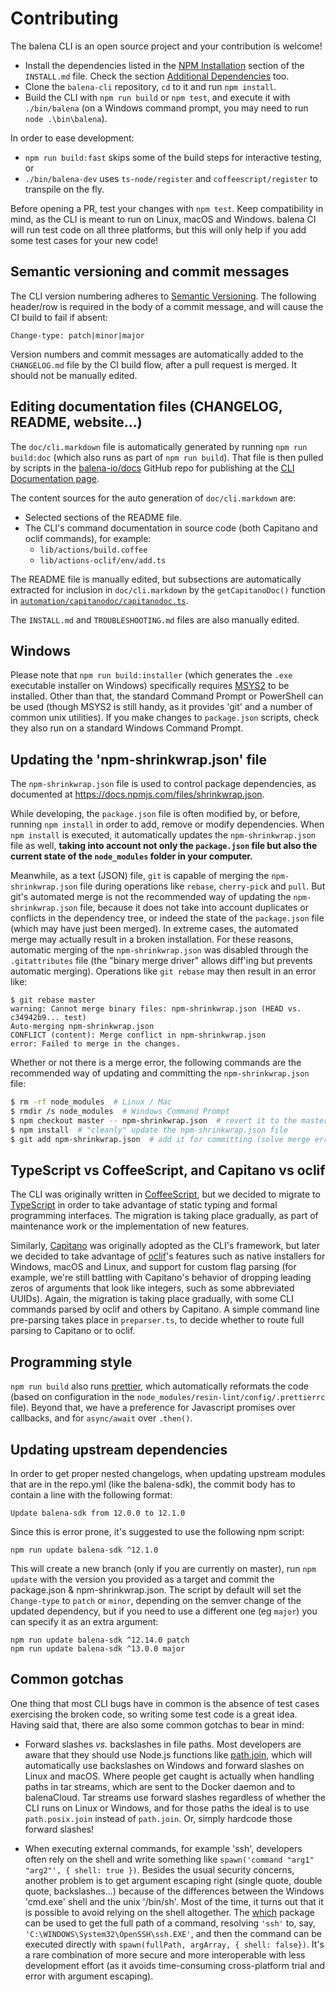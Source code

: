 # Contributing

The balena CLI is an open source project and your contribution is welcome!

* Install the dependencies listed in the [NPM Installation](./INSTALL.md#npm-installation)
  section of the `INSTALL.md` file. Check the section [Additional
  Dependencies](./INSTALL.md#additional-dependencies) too.
* Clone the `balena-cli` repository, `cd` to it and run `npm install`.
* Build the CLI with `npm run build` or `npm test`, and execute it with `./bin/balena`
  (on a Windows command prompt, you may need to run `node .\bin\balena`).

In order to ease development:

* `npm run build:fast` skips some of the build steps for interactive testing, or
* `./bin/balena-dev` uses `ts-node/register` and `coffeescript/register` to transpile on the fly.

Before opening a PR, test your changes with `npm test`. Keep compatibility in mind, as the CLI is
meant to run on Linux, macOS and Windows. balena CI will run test code on all three platforms, but
this will only help if you add some test cases for your new code!

## Semantic versioning and commit messages

The CLI version numbering adheres to [Semantic Versioning](http://semver.org/). The following
header/row is required in the body of a commit message, and will cause the CI build to fail if absent:

```
Change-type: patch|minor|major
```

Version numbers and commit messages are automatically added to the `CHANGELOG.md` file by the CI
build flow, after a pull request is merged. It should not be manually edited.

## Editing documentation files (CHANGELOG, README, website...)

The `doc/cli.markdown` file is automatically generated by running `npm run build:doc` (which also
runs as part of `npm run build`). That file is then pulled by scripts in the
[balena-io/docs](https://github.com/balena-io/docs/) GitHub repo for publishing at the [CLI
Documentation page](https://www.balena.io/docs/reference/cli/).

The content sources for the auto generation of `doc/cli.markdown` are:

* Selected sections of the README file.
* The CLI's command documentation in source code (both Capitano and oclif commands), for example:
  * `lib/actions/build.coffee`
  * `lib/actions-oclif/env/add.ts`

The README file is manually edited, but subsections are automatically extracted for inclusion in
`doc/cli.markdown` by the `getCapitanoDoc()` function in
[`automation/capitanodoc/capitanodoc.ts`](https://github.com/balena-io/balena-cli/blob/master/automation/capitanodoc/capitanodoc.ts).

The `INSTALL.md` and `TROUBLESHOOTING.md` files are also manually edited.

## Windows

Please note that `npm run build:installer` (which generates the `.exe` executable installer on
Windows) specifically requires [MSYS2](https://www.msys2.org/) to be installed. Other than that,
the standard Command Prompt or PowerShell can be used (though MSYS2 is still handy, as it provides
'git' and a number of common unix utilities). If you make changes to `package.json` scripts, check
they also run on a standard Windows Command Prompt.

## Updating the 'npm-shrinkwrap.json' file

The `npm-shrinkwrap.json` file is used to control package dependencies, as documented at
https://docs.npmjs.com/files/shrinkwrap.json.

While developing, the `package.json` file is often modified by, or before, running `npm install`
in order to add, remove or modify dependencies. When `npm install` is executed, it automatically
updates the `npm-shrinkwrap.json` file as well, **taking into account not only the `package.json`
file but also the current state of the `node_modules` folder in your computer.**

Meanwhile, as a text (JSON) file, `git` is capable of merging the `npm-shrinkwrap.json` file during
operations like `rebase`, `cherry-pick` and `pull`. But git's automated merge is not the
recommended way of updating the `npm-shrinkwrap.json` file, because it does not take into account
duplicates or conflicts in the dependency tree, or indeed the state of the `package.json` file
(which may have just been merged). In extreme cases, the automated merge may actually result in a
broken installation. For these reasons, automatic merging of the `npm-shrinkwrap.json` was disabled
through the `.gitattributes` file (the "binary merge driver" allows diff'ing but prevents automatic
merging). Operations like `git rebase` may then result in an error like:

```text
$ git rebase master
warning: Cannot merge binary files: npm-shrinkwrap.json (HEAD vs. c34942b9... test)
Auto-merging npm-shrinkwrap.json
CONFLICT (content): Merge conflict in npm-shrinkwrap.json
error: Failed to merge in the changes.
```

Whether or not there is a merge error, the following commands are the recommended way of updating
and committing the `npm-shrinkwrap.json` file:

```bash
$ rm -rf node_modules  # Linux / Mac
$ rmdir /s node_modules  # Windows Command Prompt
$ npm checkout master -- npm-shrinkwrap.json  # revert it to the master branch state
$ npm install  # "cleanly" update the npm-shrinkwrap.json file
$ git add npm-shrinkwrap.json  # add it for committing (solve merge errors)
```

## TypeScript vs CoffeeScript, and Capitano vs oclif

The CLI was originally written in [CoffeeScript](https://coffeescript.org), but we decided to
migrate to [TypeScript](https://www.typescriptlang.org/) in order to take advantage of static
typing and formal programming interfaces. The migration is taking place gradually, as part of
maintenance work or the implementation of new features.

Similarly, [Capitano](https://github.com/balena-io/capitano) was originally adopted as the CLI's
framework, but later we decided to take advantage of [oclif](https://oclif.io/)'s features such
as native installers for Windows, macOS and Linux, and support for custom flag parsing (for
example, we're still battling with Capitano's behavior of dropping leading zeros of arguments that
look like integers, such as some abbreviated UUIDs). Again, the migration is taking place
gradually, with some CLI commands parsed by oclif and others by Capitano. A simple command line
pre-parsing takes place in `preparser.ts`, to decide whether to route full parsing to Capitano or
to oclif.

## Programming style

`npm run build` also runs [prettier](https://www.npmjs.com/package/prettier), which automatically
reformats the code (based on configuration in the `node_modules/resin-lint/config/.prettierrc`
file). Beyond that, we have a preference for Javascript promises over callbacks, and for
`async/await` over `.then()`.

## Updating upstream dependencies

In order to get proper nested changelogs, when updating upstream modules that are in the repo.yml
(like the balena-sdk), the commit body has to contain a line with the following format:
```
Update balena-sdk from 12.0.0 to 12.1.0
```

Since this is error prone, it's suggested to use the following npm script:
```
npm run update balena-sdk ^12.1.0
```

This will create a new branch (only if you are currently on master), run `npm update` with the
version you provided as a target and commit the package.json & npm-shrinkwrap.json. The script by
default will set the `Change-type` to `patch` or `minor`, depending on the semver change of the
updated dependency, but if you need to use a different one (eg `major`) you can specify it as an
extra argument:
```
npm run update balena-sdk ^12.14.0 patch
npm run update balena-sdk ^13.0.0 major
```

## Common gotchas

One thing that most CLI bugs have in common is the absence of test cases exercising the broken
code, so writing some test code is a great idea. Having said that, there are also some common
gotchas to bear in mind:

* Forward slashes _vs._ backslashes in file paths. Most developers are aware that they should use
  Node.js functions like
  [path.join](https://nodejs.org/docs/latest-v12.x/api/path.html#path_path_join_paths), which will
  automatically use backslashes on Windows and forward slashes on Linux and macOS. Where people get
  caught is actually when handling paths in tar streams, which are sent to the Docker daemon and to
  balenaCloud. Tar streams use forward slashes regardless of whether the CLI runs on Linux or
  Windows, and for those paths the ideal is to use `path.posix.join` instead of `path.join`. Or,
  simply hardcode those forward slashes!

* When executing external commands, for example 'ssh', developers often rely on the shell and write
  something like `spawn('command "arg1" "arg2"', { shell: true })`. Besides the usual security
  concerns, another problem is to get argument escaping right (single quote, double quote,
  backslashes...) because of the differences between the Windows 'cmd.exe' shell and the unix
  '/bin/sh'. Most of the time, it turns out that it is possible to avoid relying on the shell
  altogether. The [which](https://www.npmjs.com/package/which) package can be used to get the full
  path of a command, resolving `'ssh'` to, say, `'C:\WINDOWS\System32\OpenSSH\ssh.EXE'`, and then
  the command can be executed directly with `spawn(fullPath, argArray, { shell: false})`. It's a
  rare combination of more secure and more interoperable with less development effort (as it avoids
  time-consuming cross-platform trial and error with argument escaping).
